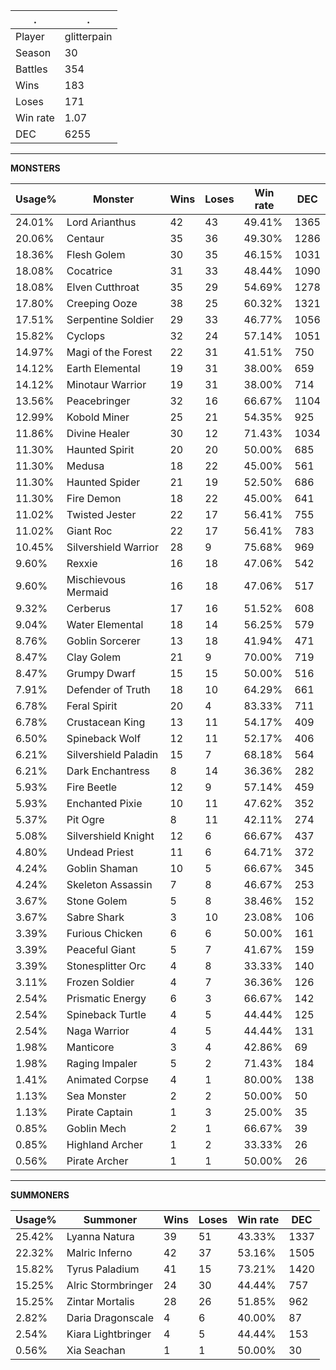 .|.
|-|-
Player|glitterpain
Season|30
Battles|354
Wins|183
Loses|171
Win rate|1.07
DEC|6255

---
**MONSTERS**

Usage%|Monster|Wins|Loses|Win rate|DEC|
-|-|-|-|-|-|
24.01%|Lord Arianthus|42|43|49.41%|1365|
20.06%|Centaur|35|36|49.30%|1286|
18.36%|Flesh Golem|30|35|46.15%|1031|
18.08%|Cocatrice|31|33|48.44%|1090|
18.08%|Elven Cutthroat|35|29|54.69%|1278|
17.80%|Creeping Ooze|38|25|60.32%|1321|
17.51%|Serpentine Soldier|29|33|46.77%|1056|
15.82%|Cyclops|32|24|57.14%|1051|
14.97%|Magi of the Forest|22|31|41.51%|750|
14.12%|Earth Elemental|19|31|38.00%|659|
14.12%|Minotaur Warrior|19|31|38.00%|714|
13.56%|Peacebringer|32|16|66.67%|1104|
12.99%|Kobold Miner|25|21|54.35%|925|
11.86%|Divine Healer|30|12|71.43%|1034|
11.30%|Haunted Spirit|20|20|50.00%|685|
11.30%|Medusa|18|22|45.00%|561|
11.30%|Haunted Spider|21|19|52.50%|686|
11.30%|Fire Demon|18|22|45.00%|641|
11.02%|Twisted Jester|22|17|56.41%|755|
11.02%|Giant Roc|22|17|56.41%|783|
10.45%|Silvershield Warrior|28|9|75.68%|969|
9.60%|Rexxie|16|18|47.06%|542|
9.60%|Mischievous Mermaid|16|18|47.06%|517|
9.32%|Cerberus|17|16|51.52%|608|
9.04%|Water Elemental|18|14|56.25%|579|
8.76%|Goblin Sorcerer|13|18|41.94%|471|
8.47%|Clay Golem|21|9|70.00%|719|
8.47%|Grumpy Dwarf|15|15|50.00%|516|
7.91%|Defender of Truth|18|10|64.29%|661|
6.78%|Feral Spirit|20|4|83.33%|711|
6.78%|Crustacean King|13|11|54.17%|409|
6.50%|Spineback Wolf|12|11|52.17%|406|
6.21%|Silvershield Paladin|15|7|68.18%|564|
6.21%|Dark Enchantress|8|14|36.36%|282|
5.93%|Fire Beetle|12|9|57.14%|459|
5.93%|Enchanted Pixie|10|11|47.62%|352|
5.37%|Pit Ogre|8|11|42.11%|274|
5.08%|Silvershield Knight|12|6|66.67%|437|
4.80%|Undead Priest|11|6|64.71%|372|
4.24%|Goblin Shaman|10|5|66.67%|345|
4.24%|Skeleton Assassin|7|8|46.67%|253|
3.67%|Stone Golem|5|8|38.46%|152|
3.67%|Sabre Shark|3|10|23.08%|106|
3.39%|Furious Chicken|6|6|50.00%|161|
3.39%|Peaceful Giant|5|7|41.67%|159|
3.39%|Stonesplitter Orc|4|8|33.33%|140|
3.11%|Frozen Soldier|4|7|36.36%|126|
2.54%|Prismatic Energy|6|3|66.67%|142|
2.54%|Spineback Turtle|4|5|44.44%|125|
2.54%|Naga Warrior|4|5|44.44%|131|
1.98%|Manticore|3|4|42.86%|69|
1.98%|Raging Impaler|5|2|71.43%|184|
1.41%|Animated Corpse|4|1|80.00%|138|
1.13%|Sea Monster|2|2|50.00%|50|
1.13%|Pirate Captain|1|3|25.00%|35|
0.85%|Goblin Mech|2|1|66.67%|39|
0.85%|Highland Archer|1|2|33.33%|26|
0.56%|Pirate Archer|1|1|50.00%|26|

---
**SUMMONERS**

Usage%|Summoner|Wins|Loses|Win rate|DEC|
-|-|-|-|-|-|
25.42%|Lyanna Natura|39|51|43.33%|1337|
22.32%|Malric Inferno|42|37|53.16%|1505|
15.82%|Tyrus Paladium|41|15|73.21%|1420|
15.25%|Alric Stormbringer|24|30|44.44%|757|
15.25%|Zintar Mortalis|28|26|51.85%|962|
2.82%|Daria Dragonscale|4|6|40.00%|87|
2.54%|Kiara Lightbringer|4|5|44.44%|153|
0.56%|Xia Seachan|1|1|50.00%|30|
